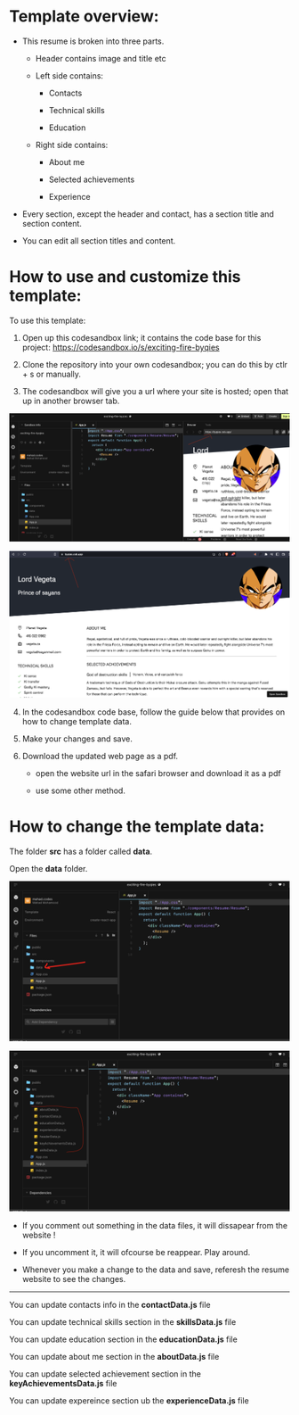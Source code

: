 # Template overview:

- This resume is broken into three parts.

  - Header contains image and title etc

  - Left side contains:

    - Contacts

    - Technical skills

    - Education

  - Right side contains:

    - About me

    - Selected achievements

    - Experience

- Every section, except the header and contact, has a section title and section content.

- You can edit all section titles and content.

# How to use and customize this template:

To use this template:

1. Open up this codesandbox link; it contains the code base for this project: https://codesandbox.io/s/exciting-fire-byqies

2. Clone the repository into your own codesandbox; you can do this by ctlr + s or manually.

3. The codesandbox will give you a url where your site is hosted; open that up in another browser tab.

![](./assets//Open%20website%20new%20tab%201.png)

![](./assets//Open%20website%20new%20tab%202.png)

4. In the codesandbox code base, follow the guide below that provides on how to change template data.

5. Make your changes and save.

6. Download the updated web page as a pdf.

   - open the website url in the safari browser and download it as a pdf

   - use some other method.

# How to change the template data:

The folder **src** has a folder called **data**.

Open the **data** folder.

![](./assets/Open%20data.png)

![](./assets/data%20folder.png)

- If you comment out something in the data files, it will dissapear from the website !

- If you uncomment it, it will ofcourse be reappear. Play around.

- Whenever you make a change to the data and save, referesh the resume website to see the changes.

---

You can update contacts info in the **contactData.js** file

You can update technical skills section in the **skillsData.js** file

You can update education section in the **educationData.js** file

You can update about me section in the **aboutData.js** file

You can update selected achievement section in the **keyAchievementsData.js** file

You can update expereince section ub the **experienceData.js** file
